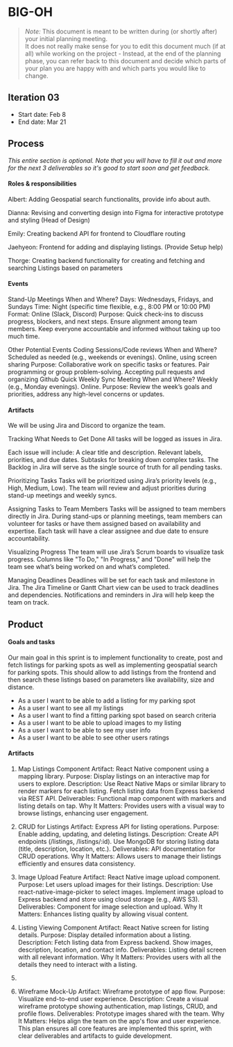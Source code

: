 # BIG-OH

> _Note:_ This document is meant to be written during (or shortly after) your initial planning meeting.     
> It does not really make sense for you to edit this document much (if at all) while working on the project - Instead, at the end of the planning phase, you can refer back to this document and decide which parts of your plan you are happy with and which parts you would like to change.


## Iteration 03

* Start date: Feb 8
* End date: Mar 21 

## Process

_This entire section is optional. Note that you will have to fill it out and more for the next 3 deliverables so it's good to start soon and get feedback._

#### Roles & responsibilities

Albert: Adding Geospatial search functionalits, provide info about auth.

Dianna: Revising and converting design into Figma for interactive prototype and styling (Head of Design)

Emily: Creating backend API for frontend to Cloudflare routing

Jaehyeon: Frontend for adding and displaying listings. (Provide Setup help)

Thorge: Creating backend functionality for creating and fetching and searching Listings based on 
parameters

#### Events
Stand-Up Meetings
When and Where?
Days: Wednesdays, Fridays, and Sundays
Time: Night (specific time flexible, e.g., 8:00 PM or 10:00 PM)
Format: Online (Slack, Discord)
Purpose:
Quick check-ins to discuss progress, blockers, and next steps.
Ensure alignment among team members.
Keep everyone accountable and informed without taking up too much time.

Other Potential Events
Coding Sessions/Code reviews
When and Where?
Scheduled as needed (e.g., weekends or evenings).
Online, using screen sharing
Purpose:
Collaborative work on specific tasks or features.
Pair programming or group problem-solving.
Accepting pull requests and organizing Github
Quick Weekly Sync Meeting
When and Where?
Weekly (e.g., Monday evenings).
Online.
Purpose: Review the week’s goals and priorities, address any high-level concerns or updates.


#### Artifacts

We will be using Jira and Discord to organize the team.

Tracking What Needs to Get Done
All tasks will be logged as issues in Jira.

Each issue will include:
A clear title and description.
Relevant labels, priorities, and due dates.
Subtasks for breaking down complex tasks.
The Backlog in Jira will serve as the single source of truth for all pending tasks.

Prioritizing Tasks
Tasks will be prioritized using Jira’s priority levels (e.g., High, Medium, Low).
The team will review and adjust priorities during stand-up meetings and weekly syncs.

Assigning Tasks to Team Members
Tasks will be assigned to team members directly in Jira.
During stand-ups or planning meetings, team members can volunteer for tasks or have them assigned based on availability and expertise.
Each task will have a clear assignee and due date to ensure accountability.

Visualizing Progress
The team will use Jira’s Scrum boards to visualize task progress.
Columns like "To Do," "In Progress," and "Done" will help the team see what’s being worked on and what’s completed.

Managing Deadlines
Deadlines will be set for each task and milestone in Jira.
The Jira Timeline or Gantt Chart view can be used to track deadlines and dependencies.
Notifications and reminders in Jira will help keep the team on track.



## Product

#### Goals and tasks

Our main goal in this sprint is to implement functionality to create, post and fetch listings 
for parking spots as well as implementing geospatial search for parking spots. This should allow 
to add listings from the frontend and then search these listings based on parameters like 
availability, size and distance.

- As a user I want to be able to add a listing for my parking spot 
- As a user I want to see all my listings
- As a user I want to find a fitting parking spot based on search criteria
- As a user I want to be able to upload images to my listing
- As a user I want to be able to see my user info
- As a user I want to be able to see other users ratings


#### Artifacts


1. Map Listings Component
   Artifact: React Native component using a mapping library.
   Purpose: Display listings on an interactive map for users to explore.
   Description:
   Use React Native Maps or similar library to render markers for each listing.
   Fetch listing data from Express backend via REST API.
   Deliverables:
   Functional map component with markers and listing details on tap.
   Why It Matters: Provides users with a visual way to browse listings, enhancing user engagement.

2. CRUD for Listings
   Artifact: Express API for listing operations.
   Purpose: Enable adding, updating, and deleting listings.
   Description:
   Create API endpoints (/listings, /listings/:id).
   Use MongoDB for storing listing data (title, description, location, etc.).
   Deliverables:
   API documentation for CRUD operations.
   Why It Matters: Allows users to manage their listings efficiently and ensures data consistency.

3. Image Upload Feature
   Artifact: React Native image upload component.
   Purpose: Let users upload images for their listings.
   Description:
   Use react-native-image-picker to select images.
   Implement image upload to Express backend and store using cloud storage (e.g., AWS S3).
   Deliverables:
   Component for image selection and upload.
   Why It Matters: Enhances listing quality by allowing visual content.

4. Listing Viewing Component
   Artifact: React Native screen for listing details.
   Purpose: Display detailed information about a listing.
   Description:
   Fetch listing data from Express backend.
   Show images, description, location, and contact info.
   Deliverables:
   Listing detail screen with all relevant information.
   Why It Matters: Provides users with all the details they need to interact with a listing.
5. 
5. Wireframe Mock-Up
   Artifact: Wireframe prototype of app flow.
   Purpose: Visualize end-to-end user experience.
   Description:
   Create a visual wireframe prototype showing authentication, map listings, CRUD, and profile flows.
   Deliverables:
   Prototype images shared with the team.
   Why It Matters: Helps align the team on the app's flow and user experience.
   This plan ensures all core features are implemented this sprint, with clear deliverables and artifacts to guide development.
